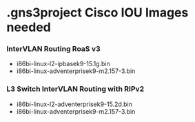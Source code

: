 # .gns3project Cisco IOU Images needed

### InterVLAN Routing RoaS v3
- i86bi-linux-l2-ipbasek9-15.1g.bin
- i86bi-linux-adventerprisek9-m2.157-3.bin

### L3 Switch InterVLAN Routing with RIPv2
- i86bi-linux-l2-adventerprisek9-15.2d.bin
- i86bi-linux-adventerprisek9-m2.157-3.bin
